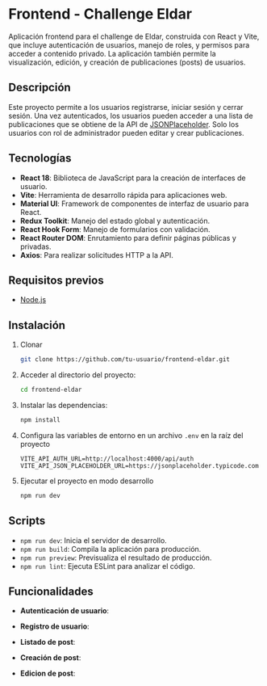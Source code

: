 # Frontend - Challenge Eldar

Aplicación frontend para el challenge de Eldar, construida con React y Vite, que incluye autenticación de usuarios, manejo de roles, y permisos para acceder a contenido privado. La aplicación también permite la visualización, edición, y creación de publicaciones (posts) de usuarios.

## Descripción

Este proyecto permite a los usuarios registrarse, iniciar sesión y cerrar sesión. Una vez autenticados, los usuarios pueden acceder a una lista de publicaciones que se obtiene de la API de [JSONPlaceholder](https://jsonplaceholder.typicode.com). Solo los usuarios con rol de administrador pueden editar y crear publicaciones. 

## Tecnologías

- **React 18**: Biblioteca de JavaScript para la creación de interfaces de usuario.
- **Vite**: Herramienta de desarrollo rápida para aplicaciones web.
- **Material UI**: Framework de componentes de interfaz de usuario para React.
- **Redux Toolkit**: Manejo del estado global y autenticación.
- **React Hook Form**: Manejo de formularios con validación.
- **React Router DOM**: Enrutamiento para definir páginas públicas y privadas.
- **Axios**: Para realizar solicitudes HTTP a la API.

## Requisitos previos

- [Node.js](https://nodejs.org/) 

## Instalación

1. Clonar
    ```bash
    git clone https://github.com/tu-usuario/frontend-eldar.git
    ```

2. Acceder al directorio del proyecto:
    ```bash
    cd frontend-eldar
    ```

3. Instalar las dependencias:
    ```bash
    npm install
    ```

4. Configura las variables de entorno en un archivo `.env` en la raíz del proyecto
    ```env
    VITE_API_AUTH_URL=http://localhost:4000/api/auth
    VITE_API_JSON_PLACEHOLDER_URL=https://jsonplaceholder.typicode.com
    ```

5. Ejecutar el proyecto en modo desarrollo
    ```bash
    npm run dev
    ```



## Scripts

- `npm run dev`: Inicia el servidor de desarrollo.
- `npm run build`: Compila la aplicación para producción.
- `npm run preview`: Previsualiza el resultado de producción.
- `npm run lint`: Ejecuta ESLint para analizar el código.

## Funcionalidades

- **Autenticación de usuario**:

- **Registro de usuario**: 

- **Listado de post**: 

- **Creación de post**:

- **Edicion de post**:


